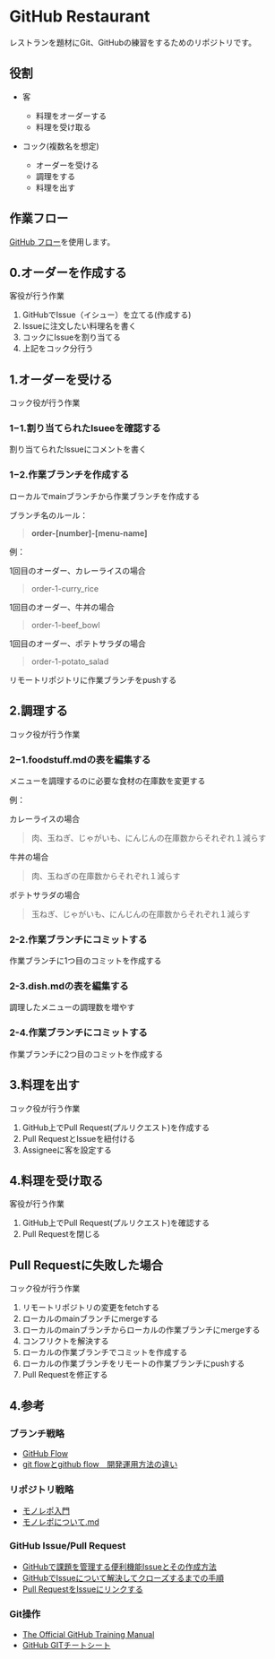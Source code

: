 # GitHub Restaurant

レストランを題材にGit、GitHubの練習をするためのリポジトリです。

## 役割
- 客
  - 料理をオーダーする
  - 料理を受け取る

- コック(複数名を想定)
  - オーダーを受ける
  - 調理をする
  - 料理を出す

## 作業フロー
[GitHub フロー](https://docs.github.com/ja/get-started/quickstart/github-flow)を使用します。


## 0.オーダーを作成する
客役が行う作業

1. GitHubでIssue（イシュー）を立てる(作成する)
2. Issueに注文したい料理名を書く
3. コックにIssueを割り当てる
4. 上記をコック分行う

## 1.オーダーを受ける
コック役が行う作業

### 1−1.割り当てられたIsueeを確認する

割り当てられたIssueにコメントを書く

### 1−2.作業ブランチを作成する

ローカルでmainブランチから作業ブランチを作成する

ブランチ名のルール：
>**order-[number]-[menu-name]**

例：

1回目のオーダー、カレーライスの場合
>order-1-curry_rice

1回目のオーダー、牛丼の場合
>order-1-beef_bowl

1回目のオーダー、ポテトサラダの場合
>order-1-potato_salad

リモートリポジトリに作業ブランチをpushする

## 2.調理する
コック役が行う作業

### 2−1.foodstuff.mdの表を編集する
メニューを調理するのに必要な食材の在庫数を変更する

例：

カレーライスの場合
>肉、玉ねぎ、じゃがいも、にんじんの在庫数からそれぞれ１減らす

牛丼の場合
>肉、玉ねぎの在庫数からそれぞれ１減らす

ポテトサラダの場合
>玉ねぎ、じゃがいも、にんじんの在庫数からそれぞれ１減らす

### 2-2.作業ブランチにコミットする

作業ブランチに1つ目のコミットを作成する

### 2-3.dish.mdの表を編集する

調理したメニューの調理数を増やす

### 2-4.作業ブランチにコミットする

作業ブランチに2つ目のコミットを作成する

## 3.料理を出す
コック役が行う作業

1. GitHub上でPull Request(プルリクエスト)を作成する
2. Pull RequestとIssueを紐付ける
3. Assigneeに客を設定する

## 4.料理を受け取る
客役が行う作業

1. GitHub上でPull Request(プルリクエスト)を確認する
2. Pull Requestを閉じる

## Pull Requestに失敗した場合
コック役が行う作業

1. リモートリポジトリの変更をfetchする
2. ローカルのmainブランチにmergeする
3. ローカルのmainブランチからローカルの作業ブランチにmergeする
4. コンフリクトを解決する
5. ローカルの作業ブランチでコミットを作成する
6. ローカルの作業ブランチをリモートの作業ブランチにpushする
7. Pull Requestを修正する

## 4.参考

### ブランチ戦略
- [GitHub Flow](https://docs.github.com/ja/get-started/quickstart/github-flow)
- [git flowとgithub flow　開発運用方法の違い](https://qiita.com/Yu-kiFujiwara/items/40b503683d6525c8d274)

### リポジトリ戦略
- [モノレポ入門](https://zenn.dev/anneau/articles/4c9beff9645af7)
- [モノレポについて.md](https://gist.github.com/pipopotamasu/efe7097454d9668f80cd8b43068afafc)

### GitHub Issue/Pull Request
- [GitHubで課題を管理する便利機能Issueとその作成方法](https://tonari-it.com/github-issue/)
- [GitHubでIssueについて解決してクローズするまでの手順](https://tonari-it.com/github-issue-close/)
- [Pull RequestをIssueにリンクする](https://docs.github.com/ja/issues/tracking-your-work-with-issues/linking-a-pull-request-to-an-issue)

### Git操作
- [The Official GitHub Training Manual](https://githubtraining.github.io/training-manual/#/ja/)
- [GitHub GITチートシート](https://training.github.com/downloads/ja/github-git-cheat-sheet.pdf)
